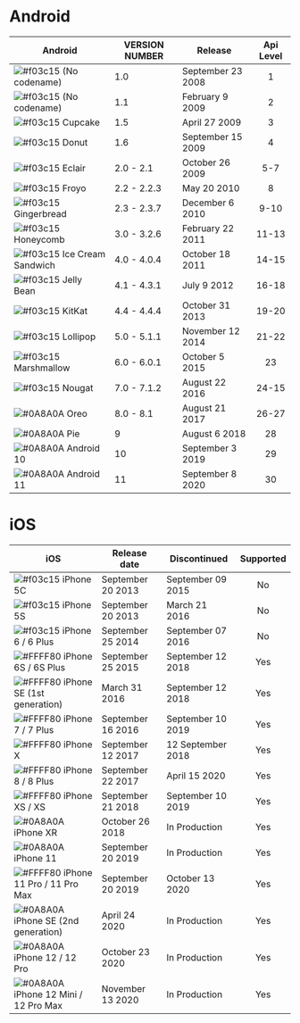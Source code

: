 # Android

| Android | VERSION NUMBER |  Release | Api Level |
| ------ | ------ | ------ |:------: |
| ![#f03c15](https://placehold.it/15/f03c15/000000?text=+) (No codename) | 1.0 | September 23 2008 | 1 |
| ![#f03c15](https://placehold.it/15/f03c15/000000?text=+) (No codename) | 1.1 | February 9 2009 | 2 |
| ![#f03c15](https://placehold.it/15/f03c15/000000?text=+) Cupcake | 1.5 | April 27 2009 | 3 |
| ![#f03c15](https://placehold.it/15/f03c15/000000?text=+) Donut | 1.6 | September 15 2009 | 4 |
| ![#f03c15](https://placehold.it/15/f03c15/000000?text=+) Eclair  | 2.0 - 2.1 | October 26 2009 | 5-7 |
| ![#f03c15](https://placehold.it/15/f03c15/000000?text=+) Froyo | 2.2 - 2.2.3 | May 20 2010 | 8 |
| ![#f03c15](https://placehold.it/15/f03c15/000000?text=+) Gingerbread | 2.3 - 2.3.7 | December 6 2010 | 9-10 |
| ![#f03c15](https://placehold.it/15/f03c15/000000?text=+) Honeycomb | 3.0 - 3.2.6 | February 22 2011 | 11-13 |
| ![#f03c15](https://placehold.it/15/f03c15/000000?text=+) Ice Cream Sandwich | 4.0 - 4.0.4 | October 18 2011 | 14-15 |
| ![#f03c15](https://placehold.it/15/f03c15/000000?text=+) Jelly Bean | 4.1 - 4.3.1 | July 9 2012 | 16-18 |
| ![#f03c15](https://placehold.it/15/f03c15/000000?text=+) KitKat | 4.4 - 4.4.4 | October 31 2013 | 19-20 |
| ![#f03c15](https://placehold.it/15/f03c15/000000?text=+) Lollipop | 5.0 - 5.1.1 | November 12 2014 | 21-22 |
| ![#f03c15](https://placehold.it/15/f03c15/000000?text=+) Marshmallow | 6.0 - 6.0.1 | October 5 2015 | 23 |
| ![#f03c15](https://placehold.it/15/f03c15/000000?text=+) Nougat | 7.0 - 7.1.2 | August 22 2016 | 24-15 |
| ![#0A8A0A](https://placehold.it/15/0A8A0A/000000?text=+) Oreo | 8.0 - 8.1 | August 21 2017 | 26-27 |
| ![#0A8A0A](https://placehold.it/15/0A8A0A/000000?text=+) Pie | 9 | August 6 2018 | 28 |
| ![#0A8A0A](https://placehold.it/15/0A8A0A/000000?text=+) Android 10 | 10 | September 3 2019 | 29 |
| ![#0A8A0A](https://placehold.it/15/0A8A0A/000000?text=+) Android 11 | 11 | September 8 2020 | 30 |


# iOS

| iOS | Release date | Discontinued | Supported |
| ------ | ------ | ------ |:------: |
| ![#f03c15](https://placehold.it/15/f03c15/000000?text=+) iPhone 5C | September 20 2013 | September 09 2015 | No |
| ![#f03c15](https://placehold.it/15/f03c15/000000?text=+) iPhone 5S | September 20 2013 | March 21 2016 | No |
| ![#f03c15](https://placehold.it/15/f03c15/000000?text=+) iPhone 6 / 6 Plus | September 25 2014 | September 07 2016 | No |
| ![#FFFF80](https://placehold.it/15/FFFF80/000000?text=+) iPhone 6S / 6S Plus | September 25 2015 | September 12 2018 | Yes |
| ![#FFFF80](https://placehold.it/15/FFFF80/000000?text=+) iPhone SE (1st generation) | March 31 2016 | September 12 2018 | Yes |
| ![#FFFF80](https://placehold.it/15/FFFF80/000000?text=+) iPhone 7 / 7 Plus | September 16 2016 | September 10 2019 | Yes |
| ![#FFFF80](https://placehold.it/15/FFFF80/000000?text=+) iPhone X | September 12 2017 | 12 September 2018 | Yes |
| ![#FFFF80](https://placehold.it/15/FFFF80/000000?text=+) iPhone 8 / 8 Plus | September 22 2017 | April 15 2020 | Yes |
| ![#FFFF80](https://placehold.it/15/FFFF80/000000?text=+) iPhone XS / XS | September 21 2018 | September 10 2019 | Yes |
| ![#0A8A0A](https://placehold.it/15/0A8A0A/000000?text=+) iPhone XR | October 26 2018 | In Production | Yes |
| ![#0A8A0A](https://placehold.it/15/0A8A0A/000000?text=+) iPhone 11	 | September 20 2019 | In Production | Yes |
| ![#FFFF80](https://placehold.it/15/FFFF80/000000?text=+) iPhone 11 Pro / 11 Pro Max | September 20 2019 | October 13 2020 | Yes |
| ![#0A8A0A](https://placehold.it/15/0A8A0A/000000?text=+) iPhone SE (2nd generation) | April 24 2020 | In Production | Yes |
| ![#0A8A0A](https://placehold.it/15/0A8A0A/000000?text=+) iPhone 12 / 12 Pro | October 23 2020 | In Production | Yes |
| ![#0A8A0A](https://placehold.it/15/0A8A0A/000000?text=+) iPhone 12 Mini / 12 Pro Max | November 13 2020 | In Production | Yes |

